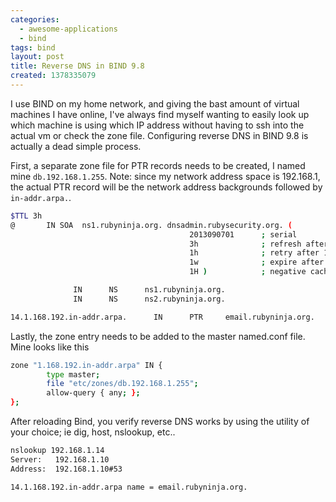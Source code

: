 ```yaml
---
categories:
  - awesome-applications
  - bind
tags: bind
layout: post
title: Reverse DNS in BIND 9.8
created: 1378335079
---
```


I use BIND on my home network, and giving the bast amount of virtual machines I have online, I've always find myself wanting to easily look up which machine is using which IP address without having to ssh into the actual vm or check the zone file. Configuring reverse DNS in BIND 9.8 is actually a dead simple process.

First, a separate zone file for PTR records needs to be created, I named mine `db.192.168.1.255`.
Note: since my network address space is 192.168.1, the actual PTR record will be the network address backgrounds followed by `in-addr.arpa.`.

```bash
$TTL 3h
@       IN SOA  ns1.rubyninja.org. dnsadmin.rubysecurity.org. (
                                        2013090701      ; serial
                                        3h              ; refresh after 3 hours
                                        1h              ; retry after 1 hour
                                        1w              ; expire after 1 week
                                        1H )            ; negative caching TTL of 1 hour

              IN      NS      ns1.rubyninja.org.
              IN      NS      ns2.rubyninja.org.

14.1.168.192.in-addr.arpa.      IN      PTR     email.rubyninja.org.
```

Lastly, the zone entry needs to be added to the master named.conf file. Mine looks like this

```bash
zone "1.168.192.in-addr.arpa" IN {
        type master;
        file "etc/zones/db.192.168.1.255";
        allow-query { any; };
};
```

After reloading Bind, you verify reverse DNS works by using the utility of your choice; ie dig, host, nslookup, etc..

```bash
nslookup 192.168.1.14
Server:   192.168.1.10
Address:  192.168.1.10#53

14.1.168.192.in-addr.arpa name = email.rubyninja.org.
```
